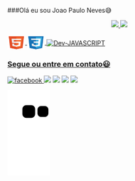###Olá eu sou Joao Paulo Neves😅 

<div align="center">
  <a href="https://github.com/JOAO11092005"> 
  <img height="180em" src="https://github-readme-stats.vercel.app/api?username=JOAO11092005&show_icons=true&theme=transparent&include_all_commits=true&count_private=true"/>
  <img height="180em" src="https://github-readme-stats.vercel.app/api/top-langs/?username=JOAO11092005&layout=compact&langs_count=7&theme=transparent"/>
</div>

<div style="display: inline_block"><br>
  <img align="center" alt="Dev-HTML" height="30" width="40" src="https://raw.githubusercontent.com/devicons/devicon/master/icons/html5/html5-original.svg">
  <img align="center" alt="Dev-CSS" height="30" width="40" src="https://raw.githubusercontent.com/devicons/devicon/master/icons/css3/css3-original.svg"> 
  <img align="center" alt="Dev-JAVASCRIPT" height="30" width="40" src="https://cdn.jsdelivr.net/gh/devicons/devicon/icons/javascript/javascript-original.svg" />         
</div>

### Segue ou entre em contato😃
<div> 
  <a href="https://www.facebook.com/profile.php?id=100018368735532" target="_blank">
        <img src="https://img.shields.io/badge/Facebook-1877F2?style=for-the-badge&logo=facebook&logoColor=white" alt="facebook">
    </a>

  <a href = "https://www.instagram.com/joaopauloneves16/">
  <img src="https://img.shields.io/badge/Instagram-E4405F?style=for-the-badge&logo=instagram&logoColor=white"  target="_blank"></a>

  <a href = "mailto:joaopaulonevesbatista@gmail.com">
  <img src="https://img.shields.io/badge/-Gmail-%23333?style=for-the-badge&logo=gmail&logoColor=white" target="_blank"></a>
 
  <a href="https://www.linkedin.com/in/joão-paulo-neves-batista-39a750219/" target="_blank">
  <img src="https://img.shields.io/badge/-LinkedIn-%230077B5?style=for-the-badge&logo=linkedin&logoColor=white" target="_blank"></a>

   <a href="https://br.pinterest.com/joaopaulonevesbatista20/_saved/" >
        <img src="https://img.shields.io/badge/Pinterest-%23E60023.svg?&style=for-the-badge&logo=Pinterest&logoColor=white" target="_blank">
    </a>
 </div> 
 
  ![Snake animation](https://github.com/JOAO11092005/JOAO11092005/blob/output/github-contribution-grid-snake.svg)


  
          

